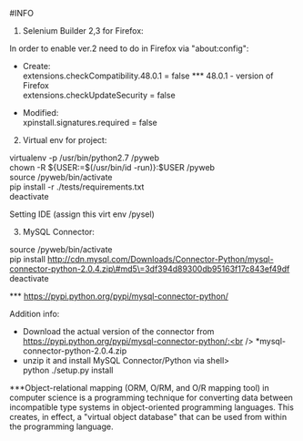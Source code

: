 #INFO<br />

1) Selenium Builder 2,3 for Firefox:<br />

In order to enable ver.2 need to do in Firefox via "about:config":<br />

- Create:<br />
extensions.checkCompatibility.48.0.1 = false  *** 48.0.1 - version of Firefox<br />
extensions.checkUpdateSecurity = false<br />

- Modified:<br />
xpinstall.signatures.required = false<br />

2) Virtual env for project:<br />

virtualenv -p /usr/bin/python2.7 /pyweb<br />
chown -R ${USER:=$(/usr/bin/id -run)}:$USER /pyweb<br />
source /pyweb/bin/activate <br />
pip install -r ./tests/requirements.txt<br />
deactivate

Setting IDE (assign this virt env /pysel)

3) MySQL Connector:<br />

source /pyweb/bin/activate <br />
pip install http://cdn.mysql.com/Downloads/Connector-Python/mysql-connector-python-2.0.4.zip\#md5\=3df394d89300db95163f17c843ef49df<br />
deactivate<br />

*** https://pypi.python.org/pypi/mysql-connector-python/<br />


Addition info:
- Download the actual version of the connector from https://pypi.python.org/pypi/mysql-connector-python/:<br />
 *mysql-connector-python-2.0.4.zip<br />
- unzip it and install MySQL Connector/Python via shell><br />
 python ./setup.py install<br />

***Object-relational mapping (ORM, O/RM, and O/R mapping tool) in computer science is a programming technique for converting data between incompatible type systems in object-oriented programming languages. This creates, in effect, a "virtual object database" that can be used from within the programming language.<br />




